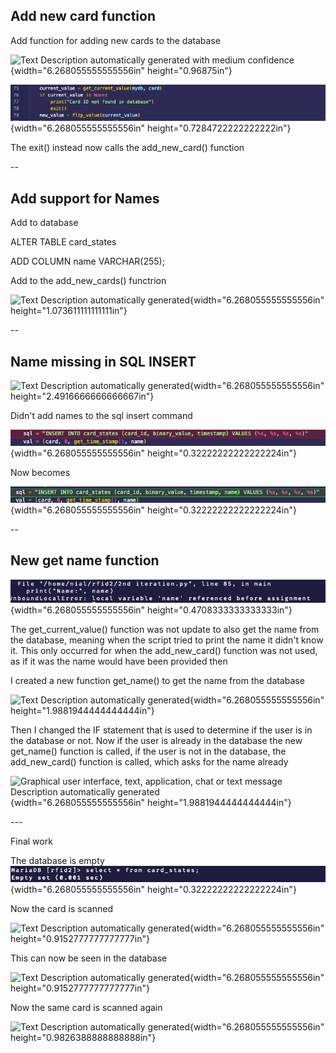 ## Add new card function

Add function for adding new cards to the database

![Text Description automatically generated with medium
confidence](./imgs/iteration3/media/image1.png){width="6.268055555555556in"
height="0.96875in"}

![](./imgs/iteration3/media/image2.png){width="6.268055555555556in"
height="0.7284722222222222in"}

The exit() instead now calls the add_new_card() function

\--

## Add support for Names

Add to database

ALTER TABLE card_states

ADD COLUMN name VARCHAR(255);

Add to the add_new_cards() functrion

![Text Description automatically
generated](./imgs/iteration3/media/image3.png){width="6.268055555555556in"
height="1.073611111111111in"}

\--

## Name missing in SQL INSERT

![Text Description automatically
generated](./imgs/iteration3/media/image4.png){width="6.268055555555556in"
height="2.4916666666666667in"}

Didn't add names to the sql insert command

![](./imgs/iteration3/media/image5.png){width="6.268055555555556in"
height="0.32222222222222224in"}

Now becomes

![](./imgs/iteration3/media/image6.png){width="6.268055555555556in"
height="0.32222222222222224in"}

\--

## New get name function

![](./imgs/iteration3/media/image7.png){width="6.268055555555556in"
height="0.4708333333333333in"}

The get_current_value() function was not update to also get the name
from the database, meaning when the script tried to print the name it
didn't know it. This only occurred for when the add_new_card() function
was not used, as if it was the name would have been provided then

I created a new function get_name() to get the name from the database

![Text Description automatically
generated](./imgs/iteration3/media/image8.png){width="6.268055555555556in"
height="1.9881944444444444in"}

Then I changed the IF statement that is used to determine if the user is
in the database or not. Now if the user is already in the database the
new get_name() function is called, if the user is not in the database,
the add_new_card() function is called, which asks for the name already

![Graphical user interface, text, application, chat or text message
Description automatically
generated](./imgs/iteration3/media/image9.png){width="6.268055555555556in"
height="1.9881944444444444in"}

\-\--

Final work

The database is
empty![](./imgs/iteration3/media/image10.png){width="6.268055555555556in"
height="0.32222222222222224in"}

Now the card is scanned

![Text Description automatically
generated](./imgs/iteration3/media/image11.png){width="6.268055555555556in"
height="0.9152777777777777in"}

This can now be seen in the database

![Text Description automatically
generated](./imgs/iteration3/media/image12.png){width="6.268055555555556in"
height="0.9152777777777777in"}

Now the same card is scanned again

![Text Description automatically
generated](./imgs/iteration3/media/image13.png){width="6.268055555555556in"
height="0.9826388888888888in"}
